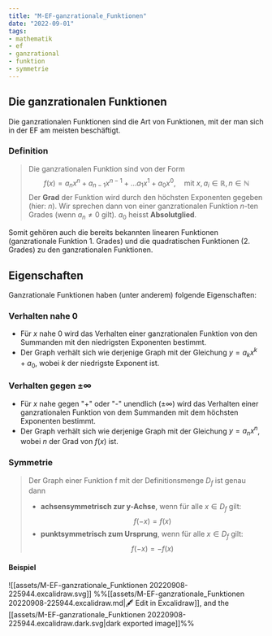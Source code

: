 ```yaml
---
title: "M-EF-ganzrationale_Funktionen"
date: "2022-09-01"
tags:
- mathematik
- ef
- ganzrational
- funktion
- symmetrie
---
```

## Die ganzrationalen Funktionen
Die ganzrationalen Funktionen sind die Art von Funktionen, mit der man sich in der EF am meisten beschäftigt.

### Definition
> Die ganzrationalen Funktion sind von der Form
> $$ f(x) = a_n x^n+a_{n-1} x^{n-1}+\dots a_1 x^1 + a_0 x^0,\quad \text{mit } x, a_i\in \mathbb{R}, n\in\mathbb{N}$$
> Der **Grad** der Funktion wird durch den höchsten Exponenten gegeben (hier: $n$). Wir sprechen dann von einer ganzrationalen Funktion $n$-ten Grades (wenn $a_n\neq 0$ gilt). $a_0$ heisst **Absolutglied**.

 Somit gehören auch die bereits bekannten linearen Funktionen (ganzrationale Funktion 1. Grades) und die quadratischen Funktionen (2. Grades) zu den ganzrationalen Funktionen.

## Eigenschaften
Ganzrationale Funktionen haben (unter anderem) folgende Eigenschaften:

### Verhalten nahe 0
- Für $x$ nahe $0$ wird das Verhalten einer ganzrationalen Funktion von den Summanden mit den niedrigsten Exponenten bestimmt.
- Der Graph verhält sich wie derjenige Graph mit der Gleichung $y=a_k x^k + a_0$, wobei $k$ der niedrigste Exponent ist.
### Verhalten gegen $\pm\infty$
- Für $x$ nahe gegen "+" oder "-" unendlich ($\pm\infty$) wird das Verhalten einer ganzrationalen Funktion von dem Summanden mit dem höchsten Exponenten bestimmt.
- Der Graph verhält sich wie derjenige Graph mit der Gleichung $y=a_n x^n$, wobei $n$ der Grad von $f(x)$ ist.

### Symmetrie
> Der Graph einer Funktion f mit der Definitionsmenge $D_f$ ist genau dann
> - **achsensymmetrisch zur y-Achse**, wenn für alle $x\in D_f$ gilt:
> $$
f(-x) = f(x)
$$
>  - **punktsymmetrisch zum Ursprung**, wenn für alle $x\in D_f$ gilt:
> $$
f(-x) = -f(x)
$$

#### Beispiel
![[assets/M-EF-ganzrationale_Funktionen 20220908-225944.excalidraw.svg]]
%%[[assets/M-EF-ganzrationale_Funktionen 20220908-225944.excalidraw.md|🖋 Edit in Excalidraw]], and the [[assets/M-EF-ganzrationale_Funktionen 20220908-225944.excalidraw.dark.svg|dark exported image]]%%
